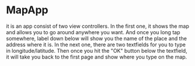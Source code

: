 # MapApp
it is an app consist of two view controllers.
In the first one, it shows the map and allows you to go around anywhere you want. And once you long tap somewhere, label down below will show you the name of the place and the address where it is.
In the next one, there are two textfields for you to type in longitude/latitude. Then once you hit the "OK" button below the textfield, it will take you back to the first page and show where you type on the map.

